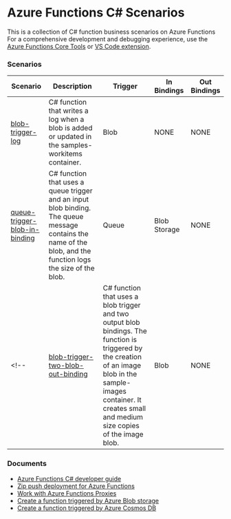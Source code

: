 # Azure Functions C# Scenarios

This is a collection of C# function business scenarios on Azure Functions For a comprehensive development and debugging experience, use the [Azure Functions Core Tools](https://docs.microsoft.com/en-us/azure/azure-functions/functions-create-first-function-python) or [VS Code extension](https://code.visualstudio.com/tutorials/functions-extension/getting-started).


### Scenarios
| Scenario | Description | Trigger | In Bindings | Out Bindings
| ------------- | ------------- | ------------- | ----------- | ----------- |
| [blob-trigger-log](functions/blob-trigger-log) | C# function that writes a log when a blob is added or updated in the samples-workitems container. | Blob | NONE | NONE |
| [queue-trigger-blob-in-binding](functions/queue-trigger-blob-in-binding) | C# function that uses a queue trigger and an input blob binding. The queue message contains the name of the blob, and the function logs the size of the blob. | Queue | Blob Storage | NONE |
<!-- | [blob-trigger-two-blob-out-binding](functions/queue-trigger-blob-in-binding) |  C# function that uses a blob trigger and two output blob bindings. The function is triggered by the creation of an image blob in the sample-images container. It creates small and medium size copies of the image blob. | Blob | NONE | Blob Storage | -->


### Documents
* [Azure Functions C# developer guide](https://docs.microsoft.com/en-us/azure/azure-functions/functions-dotnet-class-library)
* [Zip push deployment for Azure Functions](https://docs.microsoft.com/en-us/azure/azure-functions/deployment-zip-push)
* [Work with Azure Functions Proxies](https://docs.microsoft.com/en-us/azure/azure-functions/functions-proxies)
* [Create a function triggered by Azure Blob storage](https://docs.microsoft.com/en-us/azure/azure-functions/functions-create-storage-blob-triggered-function)
* [Create a function triggered by Azure Cosmos DB](https://docs.microsoft.com/en-us/azure/azure-functions/functions-create-cosmos-db-triggered-function)
